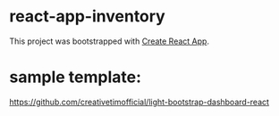 # react-app-inventory
This project was bootstrapped with [Create React App](https://github.com/facebook/create-react-app).

# sample template:
https://github.com/creativetimofficial/light-bootstrap-dashboard-react
